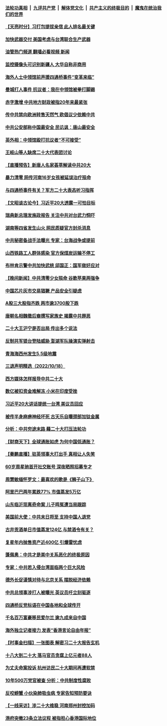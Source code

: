 ####  [法轮功真相](../../../../basic/blob/master/README.md?t=10200501) &nbsp;|&nbsp; [九评共产党](../../../../9ping.md/blob/master/README.md?t=10200501) &nbsp;|&nbsp; [解体党文化](../../../../jtdwh.md/blob/master/README.md?t=10200501)  &nbsp;|&nbsp; [共产主义的终极目的](../../../../gczydzjmd.md/blob/master/README.md?t=10200501) &nbsp;|&nbsp; [魔鬼在统治我们的世界](../../../../mgztzwmdsj.md/blob/master/README.md?t=10200501) 

#### [【天亮时分】习打包提拔亲信 此人排名最关键](../pages/nsc413/n13848838.md?t=10200501) 

#### [加快武器交付 美国考虑与台湾联合生产武器](../pages/nsc413/n13848958.md?t=10200501) 

#### [油管热门频道 翻墙必看视频 新闻](http://209.250.226.216:81/youtube.html?10200501)

#### [监控摄像头可识别新疆人 大华自称非商用](../pages/nsc413/n13848882.md?t=10200501) 

#### [海外人士中领馆前声援四通桥事件“变革来临”](../pages/nsc413/n13848737.md?t=10200501) 

#### [曼城打人事件 抗议者：我在中领馆被拳打脚踢](../pages/nsc413/n13848912.md?t=10200501) 

#### [赤字激增 中共地方财政被指20年来最紧张](../pages/nsc413/n13848516.md?t=10200501) 

#### [传中共禁向欧洲转售天然气 欧倡议少依赖中共](../pages/nsc413/n13848689.md?t=10200501) 

#### [中共公安部称中国最安全 民讥讽：唐山最安全](../pages/nsc413/n13848759.md?t=10200501) 

#### [英外相：中领馆殴打抗议者“不可接受”](../pages/nsc413/n13848845.md?t=10200501) 


#### [王岐山等人缺席二十大代表团讨论](../pages/nsc413/n13848317.md?t=10200501) 

#### [【直播预告】新唐人名家荟萃解读中共20大](../pages/nsc413/n13848834.md?t=10200501) 

#### [暴力清零 网传河南16岁女孩被延误治疗殒命](../pages/nsc413/n13848742.md?t=10200501) 

#### [与四通桥事件有关？军方二十大表态听习指挥](../pages/nsc413/n13848489.md?t=10200501) 


#### [【文昭谈古论今】习近平20大透露一可怕目标](../pages/nsc413/n13848050.md?t=10200501) 

#### [瑞典新总理发施政报告 关注中共对台武力恫吓](../pages/nsc413/n13848728.md?t=10200501) 

#### [湖南等四省发生山火 网民质疑官方封杀消息](../pages/nsc413/n13848324.md?t=10200501) 

#### [中共秘密备战手法曝光 专家：台海战争或提前](../pages/nsc413/n13848749.md?t=10200501) 

#### [山西铁路工人群体感染 官方保煤炭运输不停工](../pages/nsc413/n13848693.md?t=10200501) 

#### [布林肯示警中共加快武统 邱国正：国军做好应对](../pages/nsc413/n13848541.md?t=10200501) 

#### [【晚间新闻】中共清零少女殒命 谷歌苹果两强争](../pages/nsc413/n13848665.md?t=10200501) 

#### [中国芯片灰市交易猖獗 产品安全引疑虑](../pages/nsc413/n13848624.md?t=10200501) 


#### [A股三大股指齐跌 两市逾3700股下跌](../pages/nsc413/n13848400.md?t=10200501) 

#### [唐朝名相魏徵后裔撰写家族史 揭露中共罪恶](../pages/nsc413/n13848336.md?t=10200501) 

#### [二十大王沪宁是否出局 传出多个说法](../pages/nsc413/n13848484.md?t=10200501) 

#### [反制共军锁台登陆威胁 澎湖军队操演实弹射击](../pages/nsc413/n13848343.md?t=10200501) 

#### [青海海西州发生5.5级地震](../pages/nsc413/n13848496.md?t=10200501) 


#### [三退声明精选（2022/10/18）](../pages/nsc413/n13848440.md?t=10200501) 

#### [西方媒体怎样报导中共二十大](../pages/nsc413/n13848308.md?t=10200501) 

#### [数亿被扣资金难解冻 小米在印度受挫](../pages/nsc413/n13848429.md?t=10200501) 

#### [习近平20大讲话提统一台湾 美议员回应](../pages/nsc413/n13848260.md?t=10200501) 

#### [被传半身麻痹神经坏死 古天乐自曝颈部加钛金属](../pages/nsc413/n13848148.md?t=10200501) 

#### [分析：中共穷途末路 藉二十大打压法轮功](../pages/nsc413/n13847577.md?t=10200501) 

#### [【财商天下】全球通胀如虎 为何中国低通胀？](../pages/nsc413/n13848144.md?t=10200501) 

#### [【秦鹏直播】驻英领事大打出手 真相让人失笑](../pages/nsc413/n13848061.md?t=10200501) 

#### [60岁周星驰首开社交账号 深夜晒照招募专才](../pages/nsc413/n13848205.md?t=10200501) 

#### [周慧敏缅怀罗文：最喜欢的歌是《狮子山下》](../pages/nsc413/n13848231.md?t=10200501) 

#### [阿里巴巴两年累跌77% 市值蒸发5万亿](../pages/nsc413/n13848248.md?t=10200501) 

#### [山东临沂现离奇命案 儿子鸣冤遭当局跟踪](../pages/nsc413/n13847716.md?t=10200501) 

#### [美国前大使：中共末日将至 支持中国人退党](../pages/nsc413/n13848220.md?t=10200501) 

#### [古井贡酒单日市值蒸发124亿 与禁酒令有关？](../pages/nsc413/n13848170.md?t=10200501) 

#### [复星年内抛售资产近400亿 引爆雷忧虑](../pages/nsc413/n13848096.md?t=10200501) 

#### [蓬佩奥：中共才是美中关系恶化的终极原因](../pages/nsc413/n13848187.md?t=10200501) 

#### [专家：中共若入侵台湾面临两个巨大风险](../pages/nsc413/n13848158.md?t=10200501) 

#### [德外长促谨慎对待与北京关系 摆脱经济依赖](../pages/nsc413/n13848065.md?t=10200501) 

#### [中共总领事涉打人被曝光 英议员吁立刻驱逐](../pages/nsc413/n13848093.md?t=10200501) 

#### [四通桥反党标语在中国各地和全球传开](../pages/nsc413/n13848108.md?t=10200501) 

#### [千名百万富豪移民爱尔兰 逾九成来自中国](../pages/nsc413/n13847893.md?t=10200501) 

#### [海外独立记者接力 发表“香港言论自由年报”](../pages/nsc413/n13847869.md?t=10200501) 

#### [【时事金扫描】一张图表 解密习二十大报告玄机](../pages/nsc413/n13848058.md?t=10200501) 

#### [十八大到二十大 落马官员贪腐上亿元者88人](../pages/nsc413/n13847763.md?t=10200501) 

#### [为丈夫命案投诉 杭州访民二十大期间再遭软禁](../pages/nsc413/n13848051.md?t=10200501) 

#### [10年500万党官被查 分析：中共制度性腐败](../pages/nsc413/n13847925.md?t=10200501) 

#### [反咬螃蟹 小伙染肺吸虫病 专家告知预防要诀](../pages/nsc413/n13847764.md?t=10200501) 

#### [【一线采访】涉二十大维稳 河南郑州封控加码](../pages/nsc413/n13847963.md?t=10200501) 

#### [港府突撤23条立法议程 被指担心香港国际地位](../pages/nsc413/n13848091.md?t=10200501) 


<img src='http://gfw-breaker.win/goodnews/indexes/nsc413.md' width='0px' height='0px'/>
